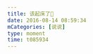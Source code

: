 ```yaml
---
title: 该起床了🙂
date: 2016-08-14 08:59:34
mCategories: [说说]
type: moment
time: t085934
---
```


<div id="pics-20160814085934"></div>

<script src="/lib/moment/pics.js"></script>
<script>
var data = [
    {"link": "2016-08-14_000022.jpeg", "type": "shuoshuo"}
];
picsRender(data, "pics-20160814085934");
</script>
